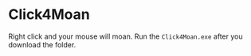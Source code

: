 # Click4Moan
Right click and your mouse will moan.
Run the `Click4Moan.exe` after you download the folder.
